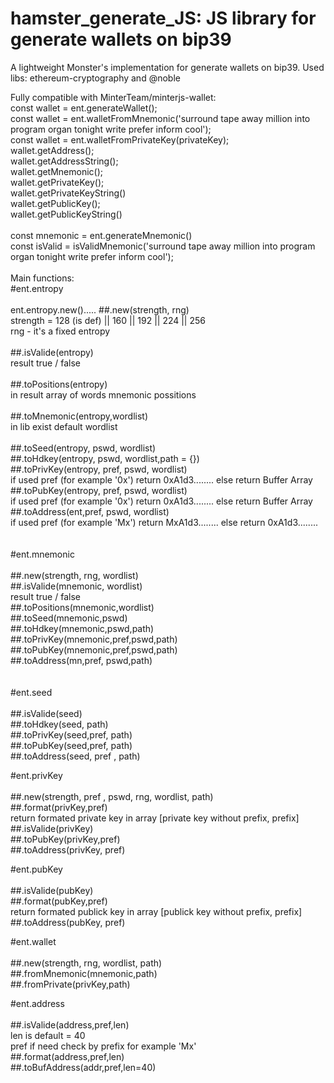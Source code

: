 # hamster_generate_JS: JS library for generate wallets on bip39<br/>

A lightweight Monster's implementation for generate wallets on bip39. Used libs: ethereum-cryptography and @noble <br/>


Fully compatible with MinterTeam/minterjs-wallet:<br/>
const wallet = ent.generateWallet();<br/>
const wallet = ent.walletFromMnemonic('surround tape away million into program organ tonight write prefer inform cool');<br/>
const wallet = ent.walletFromPrivateKey(privateKey);<br/>
wallet.getAddress();<br/>
wallet.getAddressString();<br/>
wallet.getMnemonic();<br/>
wallet.getPrivateKey();<br/>
wallet.getPrivateKeyString()<br/>
wallet.getPublicKey();<br/>
wallet.getPublicKeyString()<br/>
<br/>
const mnemonic = ent.generateMnemonic()<br/>
const isValid = isValidMnemonic('surround tape away million into program organ tonight write prefer inform cool');<br/>
<br/>
Main functions:<br/>
#ent.entropy<br/><br/>
ent.entropy.new().....
##.new(strength, rng)<br/>
  strength = 128 (is def) || 160 || 192 || 224 || 256<br/>
  rng - it's a fixed entropy<br/>
<br/>
##.isValide(entropy)<br/>
  result true / false <br/>
  <br/>
##.toPositions(entropy)<br/>
  in result array of words mnemonic possitions<br/>
<br/>
##.toMnemonic(entropy,wordlist)<br/>
  in lib exist default wordlist<br/>
  <br/>
##.toSeed(entropy, pswd, wordlist)<br/>
##.toHdkey(entropy, pswd, wordlist,path = {})<br/>
##.toPrivKey(entropy, pref, pswd, wordlist)<br/>
  if used pref (for example '0x') return 0xA1d3........ else return Buffer Array <br/>
##.toPubKey(entropy, pref, pswd, wordlist)<br/>
   if used pref (for example '0x') return 0xA1d3........ else return Buffer Array<br/>
##.toAddress(ent,pref, pswd, wordlist)<br/>
   if used pref (for example 'Mx') return MxA1d3........ else return 0xA1d3........<br/>
   <br/><br/>
#ent.mnemonic<br/><br/>
##.new(strength, rng, wordlist)<br/>
##.isValide(mnemonic, wordlist)<br/>
  result true / false <br/>
##.toPositions(mnemonic,wordlist)<br/>
##.toSeed(mnemonic,pswd)<br/>
##.toHdkey(mnemonic,pswd,path)<br/>
##.toPrivKey(mnemonic,pref,pswd,path)<br/>
##.toPubKey(mnemonic,pref,pswd,path)<br/>
##.toAddress(mn,pref, pswd,path)<br/>
<br/><br/>
#ent.seed<br/><br/>
##.isValide(seed)<br/>
##.toHdkey(seed, path)<br/>
##.toPrivKey(seed,pref, path)<br/>
##.toPubKey(seed,pref, path)<br/>
##.toAddress(seed, pref , path)<br/>

#ent.privKey<br/><br/>
##.new(strength, pref , pswd, rng, wordlist, path)<br/>
##.format(privKey,pref)<br/>
  return formated private key in array [private key without prefix, prefix]<br/>
##.isValide(privKey)<br/>
##.toPubKey(privKey,pref)<br/>
##.toAddress(privKey, pref)<br/>

#ent.pubKey <br/><br/>
##.isValide(pubKey)<br/>
##.format(pubKey,pref)<br/>
 return formated publick key in array [publick key without prefix, prefix]<br/>
##.toAddress(pubKey, pref)<br/>

#ent.wallet <br/><br/>
##.new(strength, rng, wordlist, path)<br/>
##.fromMnemonic(mnemonic,path)<br/>
##.fromPrivate(privKey,path)<br/>

#ent.address <br/><br/>
##.isValide(address,pref,len)<br/>
  len is default = 40<br/>
  pref if need check by prefix for example 'Mx'<br/>
##.format(address,pref,len)<br/>
##.toBufAddress(addr,pref,len=40)<br/>

